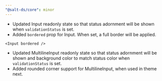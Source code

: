 ```yaml
---
"@salt-ds/core": minor
---
```


- Updated Input readonly state so that status adornment will be shown when `validationStatus` is set.
- Added `bordered` prop for Input. When set, a full border will be applied.

```tsx
<Input bordered />
```

- Updated MultilineInput readonly state so that status adornment will be shown and background color to match status color when `validationStatus` is set.
- Added rounded corner support for MultilineInput, when used in theme next. 

